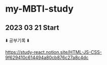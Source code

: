 # my-MBTI-study 

## 2023 03 21 Start

⬇️ 공부기록 ⬇️

https://study-react.notion.site/HTML-JS-CSS-9f629410c614494a80cb876c27a8c4dc
